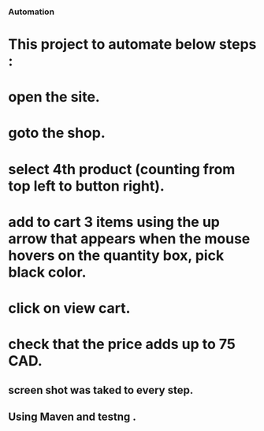 ### Automation
# This project to automate below steps :
# open the site.
# goto the shop.
# select  4th product (counting from top left to button right).
# add to cart 3 items using the up arrow that appears when the mouse hovers on the quantity box, pick black color.
# click on view cart.
# check that the price adds up to 75 CAD.
## screen shot was taked to every step.
## Using Maven and testng .
